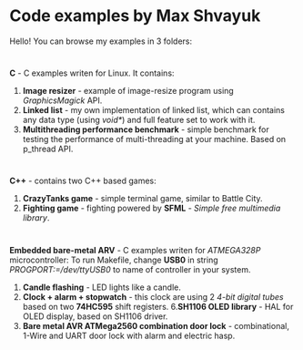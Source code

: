 # Code examples by Max Shvayuk

Hello! You can browse my examples in 3 folders:
#
**C** - C examples writen for Linux. It contains:
1. **Image resizer** - example of image-resize program using _GraphicsMagick_ API.
2. **Linked list** - my own implementation of linked list, which can contains any data type (using _void*_) and full feature set to work with it.
3. **Multithreading performance benchmark** - simple benchmark for testing the performance of multi-threading at your machine. Based on p_thread API.
#
**C++** - contains two C++ based games:
1. **CrazyTanks game** - simple terminal game, similar to Battle City.
7. **Fighting game** - fighting powered by __SFML__ - _Simple free multimedia library_.
#
**Embedded bare-metal ARV** - C examples writen for _ATMEGA328P_ microcontroller:
To run Makefile, change **USB0** in string _PROGPORT:=/dev/ttyUSB0_ to name of controller in your system.
1. **Candle flashing** - LED lights like a candle.
5. **Clock + alarm + stopwatch** - this clock are using 2 *4-bit digital tubes* based on two __74HC595__ shift registers.
6.**SH1106 OLED library** - HAL for OLED display, based on SH1106 driver.
6. **Bare metal AVR ATMega2560 combination door lock** - combinational, 1-Wire and UART door lock with alarm and electric hasp.
#

